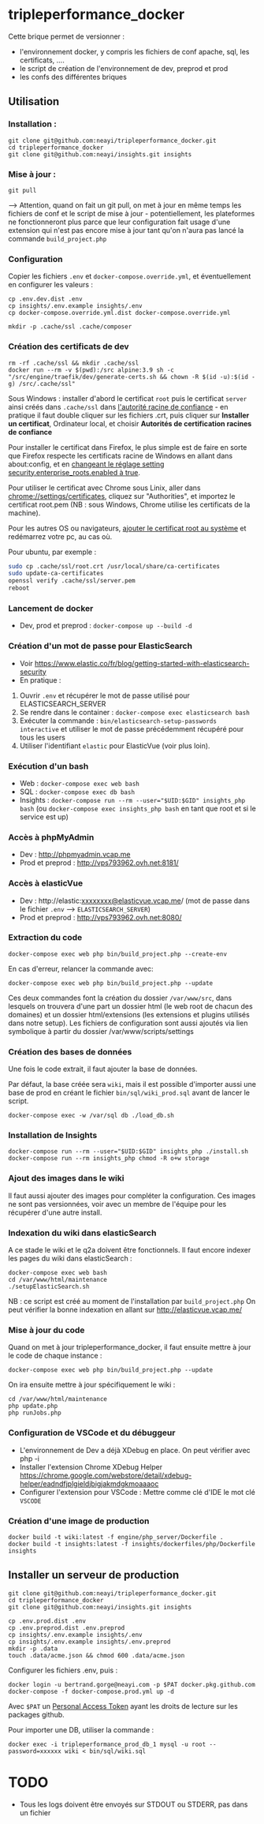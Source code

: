 # tripleperformance_docker

Cette brique permet de versionner :
* l'environnement docker, y compris les fichiers de conf apache, sql, les certificats, ....
* le script de création de l'environnement de dev, preprod et prod
* les confs des différentes briques

## Utilisation
### Installation :

    git clone git@github.com:neayi/tripleperformance_docker.git
    cd tripleperformance_docker
    git clone git@github.com:neayi/insights.git insights

### Mise à jour :

    git pull

--> Attention, quand on fait un git pull, on met à jour en même temps les fichiers de conf et le script de mise à jour - potentiellement, les plateformes ne fonctionneront plus parce que leur configuration fait usage d'une extension qui n'est pas encore mise à jour tant qu'on n'aura pas lancé la commande `build_project.php`

### Configuration

Copier les fichiers `.env` et `docker-compose.override.yml`, et éventuellement en configurer les valeurs :

    cp .env.dev.dist .env
    cp insights/.env.example insights/.env
    cp docker-compose.override.yml.dist docker-compose.override.yml
    
    mkdir -p .cache/ssl .cache/composer

### Création des certificats de dev

    rm -rf .cache/ssl && mkdir .cache/ssl
    docker run --rm -v $(pwd):/src alpine:3.9 sh -c "/src/engine/traefik/dev/generate-certs.sh && chown -R $(id -u):$(id -g) /src/.cache/ssl"

Sous Windows : installer d'abord le certificat `root` puis le certificat `server` ainsi créés dans `.cache/ssl` dans [l'autorité racine de confiance](https://docs.microsoft.com/en-us/dotnet/framework/wcf/feature-details/how-to-create-temporary-certificates-for-use-during-development) - en pratique il faut double cliquer sur les fichiers .crt, puis cliquer sur **Installer un certificat**, Ordinateur local, et choisir **Autorités de certification racines de confiance**

Pour installer le certificat dans Firefox, le plus simple est de faire en sorte que Firefox respecte les certificats racine de Windows en allant dans about:config, et en [changeant le réglage setting security.enterprise_roots.enabled à true](https://gist.github.com/cecilemuller/9492b848eb8fe46d462abeb26656c4f8).

Pour utiliser le certificat avec Chrome sous Linix, aller dans [chrome://settings/certificates](chrome://settings/certificates), cliquez sur "Authorities", et importez le certificat root.pem (NB : sous Windows, Chrome utilise les certificats de la machine). 

Pour les autres OS ou navigateurs, [ajouter le certificat root au système](https://manuals.gfi.com/en/kerio/connect/content/server-configuration/ssl-certificates/adding-trusted-root-certificates-to-the-server-1605.html)
et redémarrez votre pc, au cas où.

Pour ubuntu, par exemple :
```bash
sudo cp .cache/ssl/root.crt /usr/local/share/ca-certificates
sudo update-ca-certificates
openssl verify .cache/ssl/server.pem
reboot
```

### Lancement de docker
* Dev, prod et preprod : `docker-compose up --build -d`

### Création d'un mot de passe pour ElasticSearch
* Voir https://www.elastic.co/fr/blog/getting-started-with-elasticsearch-security
* En pratique :
1. Ouvrir `.env` et récupérer le mot de passe utilisé pour ELASTICSEARCH_SERVER
2. Se rendre dans le container : `docker-compose exec elasticsearch bash`
3. Exécuter la commande : `bin/elasticsearch-setup-passwords interactive` et utiliser le mot de passe précédemment récupéré pour tous les users
4. Utiliser l'identifiant `elastic` pour ElasticVue (voir plus loin).

### Exécution d'un bash
* Web : `docker-compose exec web bash`
* SQL : `docker-compose exec db bash`
* Insights : `docker-compose run --rm --user="$UID:$GID" insights_php bash` (ou `docker-compose exec insights_php bash` en tant que root et si le service est up)

### Accès à phpMyAdmin
* Dev : http://phpmyadmin.vcap.me
* Prod et preprod : http://vps793962.ovh.net:8181/

### Accès à elasticVue
* Dev : http://elastic:xxxxxxxx@elasticvue.vcap.me/ (mot de passe dans le fichier `.env` --> `ELASTICSEARCH_SERVER`)
* Prod et preprod : http://vps793962.ovh.net:8080/

### Extraction du code

    docker-compose exec web php bin/build_project.php --create-env

En cas d'erreur, relancer la commande avec:

    docker-compose exec web php bin/build_project.php --update

Ces deux commandes font la création du dossier `/var/www/src`, dans lesquels on trouvera d'une part un dossier html (le web root de chacun des domaines) et un dossier html/extensions (les extensions et plugins utilisés dans notre setup). 
Les fichiers de configuration sont aussi ajoutés via lien symbolique à partir du dossier /var/www/scripts/settings

### Création des bases de données
Une fois le code extrait, il faut ajouter la base de données.

Par défaut, la base créée sera `wiki`, mais il est possible d'importer aussi une base de prod en créant le fichier `bin/sql/wiki_prod.sql` avant de lancer le script. 

    docker-compose exec -w /var/sql db ./load_db.sh

### Installation de Insights

    docker-compose run --rm --user="$UID:$GID" insights_php ./install.sh
    docker-compose run --rm insights_php chmod -R o+w storage

### Ajout des images dans le wiki
Il faut aussi ajouter des images pour compléter la configuration. Ces images ne sont pas versionnées, voir avec un membre de l'équipe pour les récupérer d'une autre install.

### Indexation du wiki dans elasticSearch
A ce stade le wiki et le q2a doivent être fonctionnels. Il faut encore indexer les pages du wiki dans elasticSearch :

    docker-compose exec web bash
    cd /var/www/html/maintenance
    ./setupElasticSearch.sh

NB : ce script est créé au moment de l'installation par `build_project.php`
On peut vérifier la bonne indexation en allant sur http://elasticvue.vcap.me/

### Mise à jour du code
Quand on met à jour tripleperformance_docker, il faut ensuite mettre à jour le code de chaque instance :

    docker-compose exec web php bin/build_project.php --update

On ira ensuite mettre à jour spécifiquement le wiki :

    cd /var/www/html/maintenance
    php update.php
    php runJobs.php

### Configuration de VSCode et du débuggeur
* L'environnement de Dev a déjà XDebug en place. On peut vérifier avec php -i
* Installer l'extension Chrome XDebug Helper https://chrome.google.com/webstore/detail/xdebug-helper/eadndfjplgieldjbigjakmdgkmoaaaoc
* Configurer l'extension pour VSCode : Mettre comme clé d'IDE le mot clé `VSCODE`

### Création d'une image de production

    docker build -t wiki:latest -f engine/php_server/Dockerfile .
    docker build -t insights:latest -f insights/dockerfiles/php/Dockerfile insights

## Installer un serveur de production

    git clone git@github.com:neayi/tripleperformance_docker.git
    cd tripleperformance_docker
    git clone git@github.com:neayi/insights.git insights
    
    cp .env.prod.dist .env
    cp .env.preprod.dist .env.preprod
    cp insights/.env.example insights/.env
    cp insights/.env.example insights/.env.preprod
    mkdir -p .data
    touch .data/acme.json && chmod 600 .data/acme.json

Configurer les fichiers .env, puis :

    docker login -u bertrand.gorge@neayi.com -p $PAT docker.pkg.github.com
    docker-compose -f docker-compose.prod.yml up -d

Avec `$PAT` un [Personal Access Token](https://github.com/settings/tokens) ayant les droits de lecture sur les packages github.


Pour importer une DB, utiliser la commande : 

    docker exec -i tripleperformance_prod_db_1 mysql -u root --password=xxxxxx wiki < bin/sql/wiki.sql

# TODO
- Tous les logs doivent être envoyés sur STDOUT ou STDERR, pas dans un fichier
